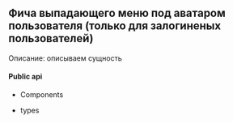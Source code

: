 ## Фича выпадающего меню под аватаром пользователя (только для залогиненых пользователей)

Описание:
описываем сущность

#### Public api

- Components


- types 

